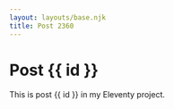 ```yaml
---
layout: layouts/base.njk
title: Post 2360
---
```


# Post {{ id }}

This is post {{ id }} in my Eleventy project.
